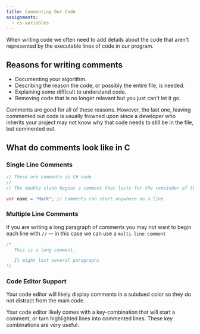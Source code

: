 ```yaml
---
title: Commenting Our Code
assignments:
  - cs-variables
---
```


When writing code we often need to add details about the code that aren't
represented by the executable lines of code in our program.

## Reasons for writing comments

- Documenting your algorithm.
- Describing the reason the code, or possibly the entire file, is needed.
- Explaining some difficult to understand code.
- Removing code that is no longer relevant but you just can't let it go.

Comments are good for all of these reasons. However, the last one, leaving
commented out code is usually frowned upon since a developer who inherits your
project may not know why that code needs to still be in the file, but commented
out.

## What do comments look like in C

### Single Line Comments

```csharp
// These are comments in C# code
//
// The double slash begins a comment that lasts for the remainder of the line.

var name = "Mark"; // Comments can start anywhere on a line
```

### Multiple Line Comments

If you are writing a long paragraph of comments you may not want to begin each
line with `//` -- in this case we can use a `multi-line comment`

```csharp
/*
   This is a long comment.

   It might last several paragraphs
*/
```

### Code Editor Support

Your code editor will likely display comments in a subdued color so they do not
distract from the main code.

Your code editor likely comes with a key-combination that will start a comment,
or turn highlighted lines into commented lines. These key combinations are very
useful.
